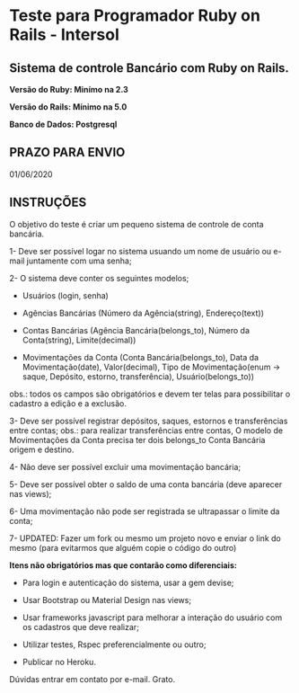 # Teste para Programador Ruby on Rails - Intersol
## Sistema de controle Bancário com Ruby on Rails.

**Versão do Ruby: Minímo na 2.3**

**Versão do Rails: Mínimo na 5.0**

**Banco de Dados: Postgresql**

PRAZO PARA ENVIO
----------------
01/06/2020


INSTRUÇÕES
----------------
O objetivo do teste é criar um pequeno sistema de controle de conta bancária.

1- Deve ser possível logar no sistema usuando um nome de usuário ou e-mail juntamente com uma senha;

2- O sistema deve conter os seguintes modelos;

  * Usuários (login, senha)
  
  * Agências Bancárias (Número da Agência(string), Endereço(text))
  
  * Contas Bancárias (Agência Bancária(belongs_to), Número da Conta(string), Limite(decimal))
  
  * Movimentações da Conta (Conta Bancária(belongs_to), Data da Movimentação(date), Valor(decimal), Tipo de Movimentação(enum -> saque, Depósito, estorno, transferência), Usuário(belongs_to))
  
  obs.: todos os campos são obrigatórios e devem ter telas para possibilitar o cadastro a edição e a exclusão.


3- Deve ser possível registrar depósitos, saques, estornos e transferências entre contas;
   obs.: para realizar transferências entre contas, O modelo de Movimentações da Conta precisa ter dois belongs_to Conta        Bancária origem e destino.

4- Não deve ser possível excluir uma movimentação bancária;

5- Deve ser possível obter o saldo de uma conta bancária (deve aparecer nas views);

6- Uma movimentação não pode ser registrada se ultrapassar o limite da conta;

7- UPDATED: Fazer um fork ou mesmo um projeto novo e enviar o link do mesmo (para evitarmos que alguém copie o código do outro)

**Itens não obrigatórios mas que contarão como diferenciais:**
  
  * Para login e autenticação do sistema, usar a gem devise;
  
  * Usar Bootstrap ou Material Design nas views;
  
  * Usar frameworks javascript para melhorar a interação do usuário com os cadastros que deve realizar;
  
  * Utilizar testes, Rspec preferencialmente ou outro;
  
  * Publicar no Heroku.

Dúvidas entrar em contato por e-mail. Grato.

